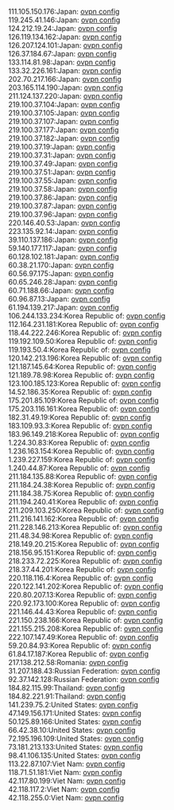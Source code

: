 111.105.150.176:Japan: [ovpn config](vpn/111_105_150_176.ovpn)  
119.245.41.146:Japan: [ovpn config](vpn/119_245_41_146.ovpn)  
124.212.19.24:Japan: [ovpn config](vpn/124_212_19_24.ovpn)  
126.119.134.162:Japan: [ovpn config](vpn/126_119_134_162.ovpn)  
126.207.124.101:Japan: [ovpn config](vpn/126_207_124_101.ovpn)  
126.37.184.67:Japan: [ovpn config](vpn/126_37_184_67.ovpn)  
133.114.81.98:Japan: [ovpn config](vpn/133_114_81_98.ovpn)  
133.32.226.161:Japan: [ovpn config](vpn/133_32_226_161.ovpn)  
202.70.217.166:Japan: [ovpn config](vpn/202_70_217_166.ovpn)  
203.165.114.190:Japan: [ovpn config](vpn/203_165_114_190.ovpn)  
211.124.137.220:Japan: [ovpn config](vpn/211_124_137_220.ovpn)  
219.100.37.104:Japan: [ovpn config](vpn/219_100_37_104.ovpn)  
219.100.37.105:Japan: [ovpn config](vpn/219_100_37_105.ovpn)  
219.100.37.107:Japan: [ovpn config](vpn/219_100_37_107.ovpn)  
219.100.37.177:Japan: [ovpn config](vpn/219_100_37_177.ovpn)  
219.100.37.182:Japan: [ovpn config](vpn/219_100_37_182.ovpn)  
219.100.37.19:Japan: [ovpn config](vpn/219_100_37_19.ovpn)  
219.100.37.31:Japan: [ovpn config](vpn/219_100_37_31.ovpn)  
219.100.37.49:Japan: [ovpn config](vpn/219_100_37_49.ovpn)  
219.100.37.51:Japan: [ovpn config](vpn/219_100_37_51.ovpn)  
219.100.37.55:Japan: [ovpn config](vpn/219_100_37_55.ovpn)  
219.100.37.58:Japan: [ovpn config](vpn/219_100_37_58.ovpn)  
219.100.37.86:Japan: [ovpn config](vpn/219_100_37_86.ovpn)  
219.100.37.87:Japan: [ovpn config](vpn/219_100_37_87.ovpn)  
219.100.37.96:Japan: [ovpn config](vpn/219_100_37_96.ovpn)  
220.146.40.53:Japan: [ovpn config](vpn/220_146_40_53.ovpn)  
223.135.92.14:Japan: [ovpn config](vpn/223_135_92_14.ovpn)  
39.110.137.186:Japan: [ovpn config](vpn/39_110_137_186.ovpn)  
59.140.177.117:Japan: [ovpn config](vpn/59_140_177_117.ovpn)  
60.128.102.181:Japan: [ovpn config](vpn/60_128_102_181.ovpn)  
60.38.21.170:Japan: [ovpn config](vpn/60_38_21_170.ovpn)  
60.56.97.175:Japan: [ovpn config](vpn/60_56_97_175.ovpn)  
60.65.246.28:Japan: [ovpn config](vpn/60_65_246_28.ovpn)  
60.71.188.66:Japan: [ovpn config](vpn/60_71_188_66.ovpn)  
60.96.87.13:Japan: [ovpn config](vpn/60_96_87_13.ovpn)  
61.194.139.217:Japan: [ovpn config](vpn/61_194_139_217.ovpn)  
106.244.133.234:Korea Republic of: [ovpn config](vpn/106_244_133_234.ovpn)  
112.164.231.181:Korea Republic of: [ovpn config](vpn/112_164_231_181.ovpn)  
118.44.222.246:Korea Republic of: [ovpn config](vpn/118_44_222_246.ovpn)  
119.192.109.50:Korea Republic of: [ovpn config](vpn/119_192_109_50.ovpn)  
119.193.50.4:Korea Republic of: [ovpn config](vpn/119_193_50_4.ovpn)  
120.142.213.196:Korea Republic of: [ovpn config](vpn/120_142_213_196.ovpn)  
121.187.145.64:Korea Republic of: [ovpn config](vpn/121_187_145_64.ovpn)  
121.189.78.98:Korea Republic of: [ovpn config](vpn/121_189_78_98.ovpn)  
123.100.185.123:Korea Republic of: [ovpn config](vpn/123_100_185_123.ovpn)  
14.52.186.35:Korea Republic of: [ovpn config](vpn/14_52_186_35.ovpn)  
175.201.85.109:Korea Republic of: [ovpn config](vpn/175_201_85_109.ovpn)  
175.203.116.161:Korea Republic of: [ovpn config](vpn/175_203_116_161.ovpn)  
182.31.49.19:Korea Republic of: [ovpn config](vpn/182_31_49_19.ovpn)  
183.109.93.3:Korea Republic of: [ovpn config](vpn/183_109_93_3.ovpn)  
183.96.149.218:Korea Republic of: [ovpn config](vpn/183_96_149_218.ovpn)  
1.224.30.83:Korea Republic of: [ovpn config](vpn/1_224_30_83.ovpn)  
1.236.163.154:Korea Republic of: [ovpn config](vpn/1_236_163_154.ovpn)  
1.239.227.159:Korea Republic of: [ovpn config](vpn/1_239_227_159.ovpn)  
1.240.44.87:Korea Republic of: [ovpn config](vpn/1_240_44_87.ovpn)  
211.184.135.88:Korea Republic of: [ovpn config](vpn/211_184_135_88.ovpn)  
211.184.24.38:Korea Republic of: [ovpn config](vpn/211_184_24_38.ovpn)  
211.184.38.75:Korea Republic of: [ovpn config](vpn/211_184_38_75.ovpn)  
211.194.240.41:Korea Republic of: [ovpn config](vpn/211_194_240_41.ovpn)  
211.209.103.250:Korea Republic of: [ovpn config](vpn/211_209_103_250.ovpn)  
211.216.141.162:Korea Republic of: [ovpn config](vpn/211_216_141_162.ovpn)  
211.228.146.213:Korea Republic of: [ovpn config](vpn/211_228_146_213.ovpn)  
211.48.34.98:Korea Republic of: [ovpn config](vpn/211_48_34_98.ovpn)  
218.149.20.215:Korea Republic of: [ovpn config](vpn/218_149_20_215.ovpn)  
218.156.95.151:Korea Republic of: [ovpn config](vpn/218_156_95_151.ovpn)  
218.233.72.225:Korea Republic of: [ovpn config](vpn/218_233_72_225.ovpn)  
218.37.44.201:Korea Republic of: [ovpn config](vpn/218_37_44_201.ovpn)  
220.118.116.4:Korea Republic of: [ovpn config](vpn/220_118_116_4.ovpn)  
220.122.141.202:Korea Republic of: [ovpn config](vpn/220_122_141_202.ovpn)  
220.80.207.13:Korea Republic of: [ovpn config](vpn/220_80_207_13.ovpn)  
220.92.173.100:Korea Republic of: [ovpn config](vpn/220_92_173_100.ovpn)  
221.146.44.43:Korea Republic of: [ovpn config](vpn/221_146_44_43.ovpn)  
221.150.238.166:Korea Republic of: [ovpn config](vpn/221_150_238_166.ovpn)  
221.155.215.208:Korea Republic of: [ovpn config](vpn/221_155_215_208.ovpn)  
222.107.147.49:Korea Republic of: [ovpn config](vpn/222_107_147_49.ovpn)  
59.20.84.93:Korea Republic of: [ovpn config](vpn/59_20_84_93.ovpn)  
61.84.17.187:Korea Republic of: [ovpn config](vpn/61_84_17_187.ovpn)  
217.138.212.58:Romania: [ovpn config](vpn/217_138_212_58.ovpn)  
31.207.188.43:Russian Federation: [ovpn config](vpn/31_207_188_43.ovpn)  
92.37.142.128:Russian Federation: [ovpn config](vpn/92_37_142_128.ovpn)  
184.82.115.99:Thailand: [ovpn config](vpn/184_82_115_99.ovpn)  
184.82.221.91:Thailand: [ovpn config](vpn/184_82_221_91.ovpn)  
141.239.75.2:United States: [ovpn config](vpn/141_239_75_2.ovpn)  
47.149.156.171:United States: [ovpn config](vpn/47_149_156_171.ovpn)  
50.125.89.166:United States: [ovpn config](vpn/50_125_89_166.ovpn)  
66.42.38.10:United States: [ovpn config](vpn/66_42_38_10.ovpn)  
72.195.196.109:United States: [ovpn config](vpn/72_195_196_109.ovpn)  
73.181.213.133:United States: [ovpn config](vpn/73_181_213_133.ovpn)  
98.41.106.135:United States: [ovpn config](vpn/98_41_106_135.ovpn)  
113.22.87.107:Viet Nam: [ovpn config](vpn/113_22_87_107.ovpn)  
118.71.51.181:Viet Nam: [ovpn config](vpn/118_71_51_181.ovpn)  
42.117.80.199:Viet Nam: [ovpn config](vpn/42_117_80_199.ovpn)  
42.118.117.2:Viet Nam: [ovpn config](vpn/42_118_117_2.ovpn)  
42.118.255.0:Viet Nam: [ovpn config](vpn/42_118_255_0.ovpn)  
